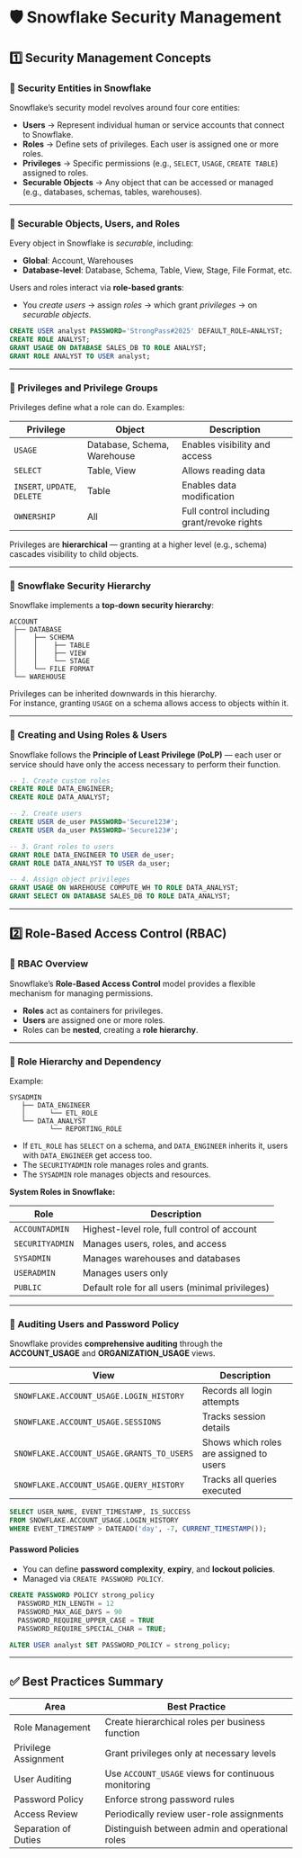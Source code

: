 # 🛡️ Snowflake Security Management

## 1️⃣ Security Management Concepts

### 🔹 Security Entities in Snowflake
Snowflake’s security model revolves around four core entities:
- **Users** → Represent individual human or service accounts that connect to Snowflake.  
- **Roles** → Define sets of privileges. Each user is assigned one or more roles.  
- **Privileges** → Specific permissions (e.g., `SELECT`, `USAGE`, `CREATE TABLE`) assigned to roles.  
- **Securable Objects** → Any object that can be accessed or managed (e.g., databases, schemas, tables, warehouses).

---

### 🔹 Securable Objects, Users, and Roles
Every object in Snowflake is *securable*, including:
- **Global**: Account, Warehouses
- **Database-level**: Database, Schema, Table, View, Stage, File Format, etc.

Users and roles interact via **role-based grants**:
- You *create users* → assign *roles* → which grant *privileges* → on *securable objects.*

```sql
CREATE USER analyst PASSWORD='StrongPass#2025' DEFAULT_ROLE=ANALYST;
CREATE ROLE ANALYST;
GRANT USAGE ON DATABASE SALES_DB TO ROLE ANALYST;
GRANT ROLE ANALYST TO USER analyst;
```

---

### 🔹 Privileges and Privilege Groups
Privileges define what a role can do. Examples:

| Privilege | Object | Description |
|------------|---------|-------------|
| `USAGE` | Database, Schema, Warehouse | Enables visibility and access |
| `SELECT` | Table, View | Allows reading data |
| `INSERT`, `UPDATE`, `DELETE` | Table | Enables data modification |
| `OWNERSHIP` | All | Full control including grant/revoke rights |

Privileges are **hierarchical** — granting at a higher level (e.g., schema) cascades visibility to child objects.

---

### 🔹 Snowflake Security Hierarchy
Snowflake implements a **top-down security hierarchy**:
```
ACCOUNT
 ├── DATABASE
 │    ├── SCHEMA
 │    │    ├── TABLE
 │    │    ├── VIEW
 │    │    └── STAGE
 │    └── FILE FORMAT
 └── WAREHOUSE
```
Privileges can be inherited downwards in this hierarchy.  
For instance, granting `USAGE` on a schema allows access to objects within it.

---

### 🔹 Creating and Using Roles & Users
Snowflake follows the **Principle of Least Privilege (PoLP)** — each user or service should have only the access necessary to perform their function.

```sql
-- 1. Create custom roles
CREATE ROLE DATA_ENGINEER;
CREATE ROLE DATA_ANALYST;

-- 2. Create users
CREATE USER de_user PASSWORD='Secure123#';
CREATE USER da_user PASSWORD='Secure123#';

-- 3. Grant roles to users
GRANT ROLE DATA_ENGINEER TO USER de_user;
GRANT ROLE DATA_ANALYST TO USER da_user;

-- 4. Assign object privileges
GRANT USAGE ON WAREHOUSE COMPUTE_WH TO ROLE DATA_ANALYST;
GRANT SELECT ON DATABASE SALES_DB TO ROLE DATA_ANALYST;
```

---

## 2️⃣ Role-Based Access Control (RBAC)

### 🔹 RBAC Overview
Snowflake’s **Role-Based Access Control** model provides a flexible mechanism for managing permissions.

- **Roles** act as containers for privileges.
- **Users** are assigned one or more roles.
- Roles can be **nested**, creating a **role hierarchy**.

---

### 🔹 Role Hierarchy and Dependency

Example:
```
SYSADMIN
   ├── DATA_ENGINEER
   │      └── ETL_ROLE
   └── DATA_ANALYST
          └── REPORTING_ROLE
```
- If `ETL_ROLE` has `SELECT` on a schema, and `DATA_ENGINEER` inherits it, users with `DATA_ENGINEER` get access too.
- The `SECURITYADMIN` role manages roles and grants.
- The `SYSADMIN` role manages objects and resources.

**System Roles in Snowflake:**

| Role | Description |
|------|--------------|
| `ACCOUNTADMIN` | Highest-level role, full control of account |
| `SECURITYADMIN` | Manages users, roles, and access |
| `SYSADMIN` | Manages warehouses and databases |
| `USERADMIN` | Manages users only |
| `PUBLIC` | Default role for all users (minimal privileges) |

---

### 🔹 Auditing Users and Password Policy

Snowflake provides **comprehensive auditing** through the **ACCOUNT_USAGE** and **ORGANIZATION_USAGE** views.

| View | Description |
|------|--------------|
| `SNOWFLAKE.ACCOUNT_USAGE.LOGIN_HISTORY` | Records all login attempts |
| `SNOWFLAKE.ACCOUNT_USAGE.SESSIONS` | Tracks session details |
| `SNOWFLAKE.ACCOUNT_USAGE.GRANTS_TO_USERS` | Shows which roles are assigned to users |
| `SNOWFLAKE.ACCOUNT_USAGE.QUERY_HISTORY` | Tracks all queries executed |

```sql
SELECT USER_NAME, EVENT_TIMESTAMP, IS_SUCCESS
FROM SNOWFLAKE.ACCOUNT_USAGE.LOGIN_HISTORY
WHERE EVENT_TIMESTAMP > DATEADD('day', -7, CURRENT_TIMESTAMP());
```

#### Password Policies
- You can define **password complexity**, **expiry**, and **lockout policies**.
- Managed via `CREATE PASSWORD POLICY`.

```sql
CREATE PASSWORD POLICY strong_policy
  PASSWORD_MIN_LENGTH = 12
  PASSWORD_MAX_AGE_DAYS = 90
  PASSWORD_REQUIRE_UPPER_CASE = TRUE
  PASSWORD_REQUIRE_SPECIAL_CHAR = TRUE;

ALTER USER analyst SET PASSWORD_POLICY = strong_policy;
```

---

## ✅ Best Practices Summary

| Area | Best Practice |
|------|----------------|
| Role Management | Create hierarchical roles per business function |
| Privilege Assignment | Grant privileges only at necessary levels |
| User Auditing | Use `ACCOUNT_USAGE` views for continuous monitoring |
| Password Policy | Enforce strong password rules |
| Access Review | Periodically review user-role assignments |
| Separation of Duties | Distinguish between admin and operational roles |
